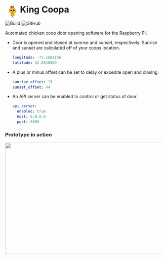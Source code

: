 # King Coopa <img src="https://github.com/chrisdimaio/king-coopa/blob/main/resources/logo.png?raw=true" align="left" height="48" width="48" >
![Build](https://github.com/chrisdimaio/king-coopa/workflows/Build/badge.svg)
![GitHub](https://img.shields.io/github/license/chrisdimaio/king-coopa)

Automated chicken coop door opening software for the Raspberry PI. 

- Door is opened and closed at sunrise and sunset, respectively. Sunrise and sunset are calculated off of your coops location.
  ```yaml
  longitude: -71.1681156
  latitude: 42.8836989
  ```
- A plus or minus offset can be set to delay or expedite open and closing.
  ```yaml
  sunrise_offset: 15
  sunset_offset: 44
  ```
- An API server can be enabled to control or get status of door.
  ```yaml
  api_server:
    enabled: true
    host: 0.0.0.0
    port: 8080
  ```

### Prototype in action
<a href="https://youtu.be/MoYLyeGovbg"><img src="https://img.youtube.com/vi/MoYLyeGovbg/maxresdefault.jpg" align="left" height="360" width="640"></a>
